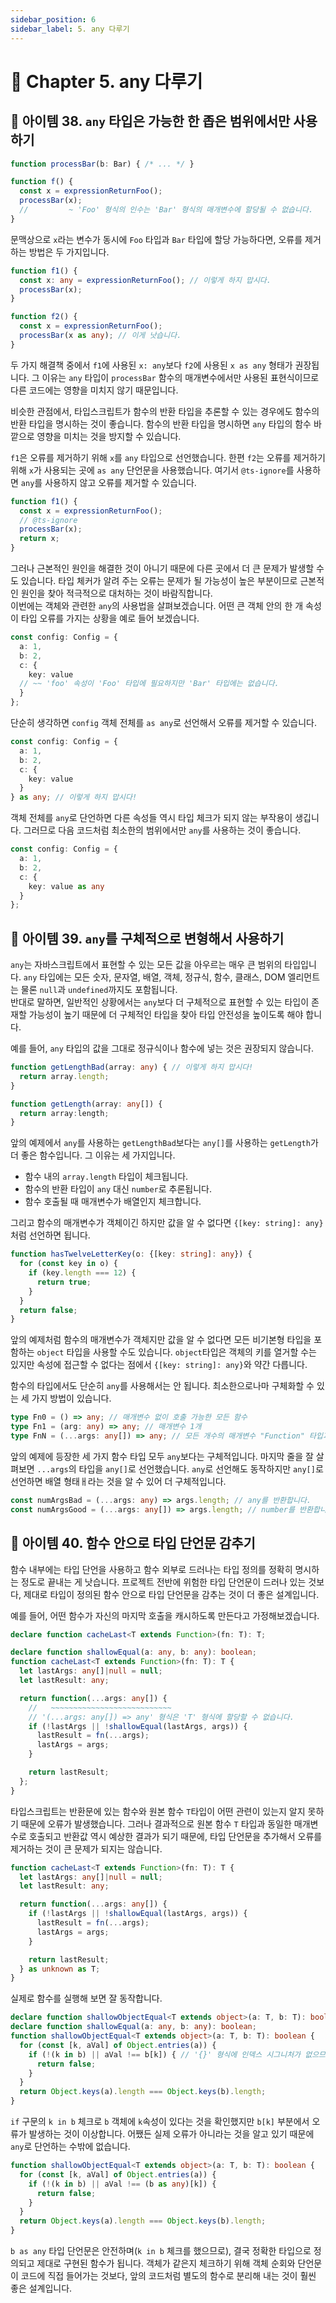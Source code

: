 ```yaml
---
sidebar_position: 6
sidebar_label: 5. any 다루기
---
```


# 🐤 Chapter 5. any 다루기

## 🥕 아이템 38. `any` 타입은 가능한 한 좁은 범위에서만 사용하기

```ts
function processBar(b: Bar) { /* ... */ }

function f() {
  const x = expressionReturnFoo();
  processBar(x);
  //         ~ 'Foo' 형식의 인수는 'Bar' 형식의 매개변수에 할당될 수 없습니다.
}
```

문맥상으로 `x`라는 변수가 동시에 `Foo` 타입과 `Bar` 타입에 할당 가능하다면, 오류를 제거하는 방법은 두 가지입니다.

```ts
function f1() {
  const x: any = expressionReturnFoo(); // 이렇게 하지 맙시다.
  processBar(x);
}

function f2() {
  const x = expressionReturnFoo();
  processBar(x as any); // 이게 낫습니다.
}
```

두 가지 해결책 중에서 `f1`에 사용된 `x: any`보다 `f2`에 사용된 `x as any` 형태가 권장됩니다. 그 이유는 `any` 타입이 `processBar` 함수의 매개변수에서만 사용된 표현식이므로 다른 코드에는 영향을 미치지 않기 때문입니다.   

비슷한 관점에서, 타입스크립트가 함수의 반환 타입을 추론할 수 있는 경우에도 함수의 반환 타입을 명시하는 것이 좋습니다. 함수의 반환 타입을 명시하면 `any` 타입의 함수 바깥으로 영향을 미치는 것을 방지할 수 있습니다.   

`f1`은 오류를 제거하기 위해 `x`를 `any` 타입으로 선언했습니다. 한편 `f2`는 오류를 제거하기 위해 `x`가 사용되는 곳에 `as any` 단언문을 사용했습니다. 여기서 `@ts-ignore`를 사용하면 `any`를 사용하지 않고 오류를 제거할 수 있습니다.   

```ts
function f1() {
  const x = expressionReturnFoo();
  // @ts-ignore
  processBar(x);
  return x;
}
```

그러나 근본적인 원인을 해결한 것이 아니기 때문에 다른 곳에서 더 큰 문제가 발생할 수도 있습니다. 타입 체커가 알려 주는 오류는 문제가 될 가능성이 높은 부분이므로 근본적인 원인을 찾아 적극적으로 대처하는 것이 바람직합니다.   
이번에는 객체와 관련한 `any`의 사용법을 살펴보겠습니다. 어떤 큰 객체 안의 한 개 속성이 타입 오류를 가지는 상황을 예로 들어 보겠습니다.

```ts
const config: Config = {
  a: 1,
  b: 2,
  c: {
    key: value
  // ~~ 'foo' 속성이 'Foo' 타입에 필요하지만 'Bar' 타입에는 없습니다.
  }
};
```

단순히 생각하면 `config` 객체 전체를 `as any`로 선언해서 오류를 제거할 수 있습니다.

```ts
const config: Config = {
  a: 1,
  b: 2,
  c: {
    key: value
  }
} as any; // 이렇게 하지 맙시다!
```

객체 전체를 `any`로 단언하면 다른 속성들 역시 타입 체크가 되지 않는 부작용이 생깁니다. 그러므로 다음 코드처럼 최소한의 범위에서만 `any`를 사용하는 것이 좋습니다.

```ts
const config: Config = {
  a: 1,
  b: 2,
  c: {
    key: value as any
  }
};
```

## 🥕 아이템 39. `any`를 구체적으로 변형해서 사용하기
`any`는 자바스크립트에서 표현할 수 있는 모든 값을 아우르는 매우 큰 범위의 타입입니다. `any` 타입에는 모든 숫자, 문자열, 배열, 객체, 정규식, 함수, 클래스, DOM 엘리먼트는 물론 `null`과 `undefined`까지도 포함됩니다.   
반대로 말하면, 일반적인 상황에서는 `any`보다 더 구체적으로 표현할 수 있는 타입이 존재할 가능성이 높기 때문에 더 구체적인 타입을 찾아 타입 안전성을 높이도록 해야 합니다.   

예를 들어, `any` 타입의 값을 그대로 정규식이나 함수에 넣는 것은 권장되지 않습니다.

```ts
function getLengthBad(array: any) { // 이렇게 하지 맙시다!
  return array.length;
}

function getLength(array: any[]) {
  return array:length;
}
```

앞의 예제에서 `any`를 사용하는 `getLengthBad`보다는 `any[]`를 사용하는 `getLength`가 더 좋은 함수입니다. 그 이유는 세 가지입니다.
- 함수 내의 `array.length` 타입이 체크됩니다.
- 함수의 반환 타입이 `any` 대신 `number`로 추론됩니다.
- 함수 호출될 때 매개변수가 배열인지 체크합니다.

그리고 함수의 매개변수가 객체이긴 하지만 값을 알 수 없다면 `{[key: string]: any}`처럼 선언하면 됩니다.

```ts
function hasTwelveLetterKey(o: {[key: string]: any}) {
  for (const key in o) {
    if (key.length === 12) {
      return true;
    }
  }
  return false;
}
```

앞의 예제처럼 함수의 매개변수가 객체지만 값을 알 수 없다면 모든 비기본형 타입을 포함하는 `object` 타입을 사용할 수도 있습니다. `object`타입은 객체의 키를 열거할 수는 있지만 속성에 접근할 수 없다는 점에서 `{[key: string]: any}`와 약간 다릅니다.   

함수의 타입에서도 단순히 `any`를 사용해서는 안 됩니다. 최소한으로나마 구체화할 수 있는 세 가지 방법이 있습니다.

```ts
type Fn0 = () => any; // 매개변수 없이 호출 가능한 모든 함수
type Fn1 = (arg: any) => any; // 매개변수 1개
type FnN = (...args: any[]) => any; // 모든 개수의 매개변수 "Function" 타입과 동일합니다.
```

앞의 예제에 등장한 세 가지 함수 타입 모두 `any`보다는 구체적입니다. 마지막 줄을 잘 살펴보면 `...args`의 타입을 `any[]`로 선언했습니다. `any`로 선언해도 동작하지만 `any[]`로 선언하면 배열 형태ㅐ라는 것을 알 수 있어 더 구체적입니다.

```ts
const numArgsBad = (...args: any) => args.length; // any를 반환합니다.
const numArgsGood = (...args: any[]) => args.length; // number를 반환합니다.
```

## 🥕 아이템 40. 함수 안으로 타입 단언문 감추기
함수 내부에는 타입 단언을 사용하고 함수 외부로 드러나는 타입 정의를 정확히 명시하는 정도로 끝내는 게 낫습니다. 프로젝트 전반에 위험한 타입 단언문이 드러나 있는 것보다, 제대로 타입이 정의된 함수 안으로 타입 단언문을 감추는 것이 더 좋은 설계입니다.   

예를 들어, 어떤 함수가 자신의 마지막 호출을 캐시하도록 만든다고 가정해보겠습니다.

```ts
declare function cacheLast<T extends Function>(fn: T): T;

declare function shallowEqual(a: any, b: any): boolean;
function cacheLast<T extends Function>(fn: T): T {
  let lastArgs: any[]|null = null;
  let lastResult: any;

  return function(...args: any[]) {
    //   ~~~~~~~~~~~~~~~~~~~~~~~~~~~
    // '(...args: any[]) => any' 형식은 'T' 형식에 할당할 수 없습니다.
    if (!lastArgs || !shallowEqual(lastArgs, args)) {
      lastResult = fn(...args);
      lastArgs = args;
    }

    return lastResult;
  };
}
```

타입스크립트는 반환문에 있는 함수와 원본 함수 `T`타입이 어떤 관련이 있는지 알지 못하기 때문에 오류가 발생했습니다. 그러나 결과적으로 원본 함수 `T` 타입과 동일한 매개변수로 호출되고 반환값 역시 예상한 결과가 되기 때문에, 타입 단언문을 추가해서 오류를 제거하는 것이 큰 문제가 되지는 않습니다.

```ts
function cacheLast<T extends Function>(fn: T): T {
  let lastArgs: any[]|null = null;
  let lastResult: any;

  return function(...args: any[]) {
    if (!lastArgs || !shallowEqual(lastArgs, args)) {
      lastResult = fn(...args);
      lastArgs = args;
    }

    return lastResult;
  } as unknown as T;
}
```

실제로 함수를 실행해 보면 잘 동작합니다.

```ts
declare function shallowObjectEqual<T extends object>(a: T, b: T): boolean;
declare function shallowEqual(a: any, b: any): boolean;
function shallowObjectEqual<T extends object>(a: T, b: T): boolean {
  for (const [k, aVal] of Object.entries(a)) {
    if (!(k in b) || aVal !== b[k]) { // '{}' 형식에 인덱스 시그니처가 없으므로 요소에 암시적으로 'any' 형식이 있습니다.
      return false;
    }
  }
  return Object.keys(a).length === Object.keys(b).length;
}
```

`if` 구문의 `k in b` 체크로 `b` 객체에 `k`속성이 있다는 것을 확인했지만 `b[k]` 부분에서 오류가 발생하는 것이 이상합니다. 어쨌든 실제 오류가 아니라는 것을 알고 있기 때문에 `any`로 단언하는 수밖에 없습니다.

```ts
function shallowObjectEqual<T extends object>(a: T, b: T): boolean {
  for (const [k, aVal] of Object.entries(a)) {
    if (!(k in b) || aVal !== (b as any)[k]) {
      return false;
    }
  }
  return Object.keys(a).length === Object.keys(b).length;
}
```

`b as any` 타입 단언문은 안전하며(`k in b` 체크를 했으므로), 결국 정확한 타입으로 정의되고 제대로 구현된 함수가 됩니다. 객체가 같은지 체크하기 위해 객체 순회와 단언문이 코드에 직접 들어가는 것보다, 앞의 코드처럼 별도의 함수로 분리해 내는 것이 훨씬 좋은 설계입니다.
